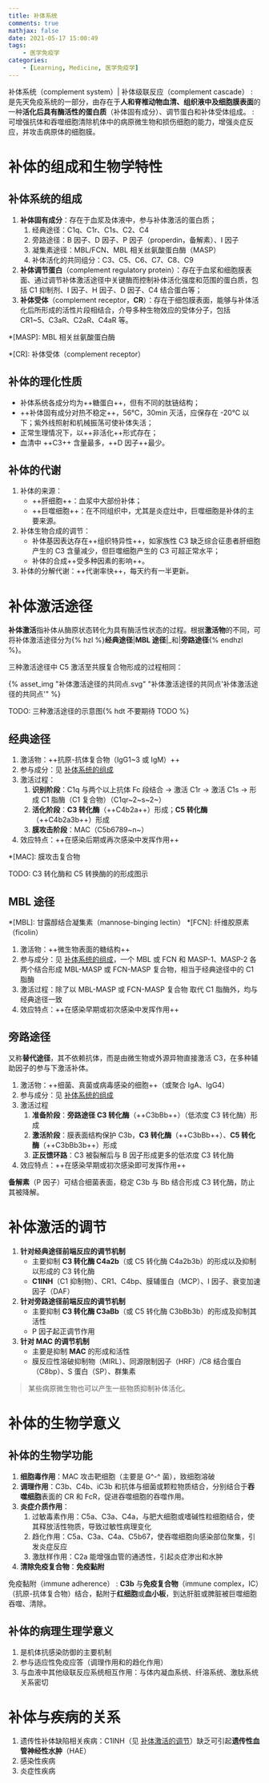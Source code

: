 ```yaml
---
title: 补体系统
comments: true
mathjax: false
date: 2021-05-17 15:00:49
tags:
    - 医学免疫学
categories:
    - [Learning, Medicine, 医学免疫学]
---
```


补体系统（complement system）| 补体级联反应（complement cascade）
: 是先天免疫系统的一部分，由存在于**人和脊椎动物血清、组织液中及细胞膜表面**的一种**活化后具有酶活性的蛋白质**（补体固有成分）、调节蛋白和补体受体组成。
: 可增强抗体和吞噬细胞清除机体中的病原微生物和损伤细胞的能力，增强炎症反应，并攻击病原体的细胞膜。

<!-- more -->

# 补体的组成和生物学特性

## 补体系统的组成

1. **补体固有成分**：存在于血浆及体液中，参与补体激活的蛋白质；
    1. 经典途径：C1q、C1r、C1s、C2、C4
    2. 旁路途径：B 因子、D 因子、P 因子（properdin，备解素）、I 因子
    3. 凝集素途径：MBL/FCN、MBL 相关丝氨酸蛋白酶（MASP）
    4. 补体活化的共同组分：C3、C5、C6、C7、C8、C9
2. **补体调节蛋白**（complement regulatory protein）：存在于血浆和细胞膜表面、通过调节补体激活途径中关键酶而控制补体活化强度和范围的蛋白质，包括 C1 抑制剂、I 因子、H 因子、D 因子、C4 结合蛋白等；
3. **补体受体**（complement receptor，**CR**）：存在于细包膜表面，能够与补体活化后所形成的活性片段相结合，介导多种生物效应的受体分子，包括 CR1~5、C3aR、C2aR、C4aR 等。

*[MASP]: MBL 相关丝氨酸蛋白酶

*[CR]: 补体受体（complement receptor）

## 补体的理化性质

- 补体系统各成分均为++糖蛋白++，但有不同的肽链结构；
- ++补体固有成分对热不稳定++，56℃，30min 灭活，应保存在 -20℃ 以下；紫外线照射和机械振荡可使补体失活；
- 正常生理情况下，以++非活化++形式存在；
- 血清中 ++C3++ 含量最多，++D 因子++最少。

## 补体的代谢

1. 补体的来源：
    - ++肝细胞++：血浆中大部份补体；
    - ++巨噬细胞++：在不同组织中，尤其是炎症灶中，巨噬细胞是补体的主要来源。
2. 补体生物合成的调节：
    - 补体基因表达存在++组织特异性++，如家族性 C3 缺乏综合征患者肝细胞产生的 C3 含量减少，但巨噬细胞产生的 C3 可超正常水平；
    - 补体的合成++受多种因素的影响++。
3. 补体的分解代谢：++代谢率快++，每天约有一半更新。

# 补体激活途径

**补体激活**指补体从酶原状态转化为具有酶活性状态的过程。根据**激活物**的不同，可将补体激活途径分为{% hzl %}**经典途径**|**MBL 途径**|_和|**旁路途径**{% endhzl %}。

三种激活途径中 C5 激活至共膜复合物形成的过程相同：

{% asset_img "补体激活途径的共同点.svg" "补体激活途径的共同点'补体激活途径的共同点'" %}

TODO: 三种激活途径的示意图{% hdt 不要期待 TODO %}

## 经典途径

1. 激活物：++抗原-抗体复合物（IgG1\~3 或 IgM）++
2. 参与成分：见 [补体系统的组成](#补体系统的组成)
3. 激活过程：
    1. **识别阶段**：C1q 与两个以上抗体 Fc 段结合 → 激活 C1r → 激活 C1s → 形成 C1 脂酶（C1 复合物）（C1qr~2~s~2~）
    2. **活化阶段**：**C3 转化酶**（++C4b2a++）形成；**C5 转化酶**（++C4b2a3b++）形成
    3. **膜攻击阶段**：MAC（C5b6789~n~）
4. 效应特点：++在感染后期或再次感染中发挥作用++

*[MAC]: 膜攻击复合物

TODO: C3 转化酶和 C5 转换酶的的形成图示

## MBL 途径

*[MBL]: 甘露醇结合凝集素（mannose-binging lectin）
*[FCN]: 纤维胶原素（ficolin）

1. 激活物：++微生物表面的糖结构++
2. 参与成分：见 [补体系统的组成](#补体系统的组成)，一个 MBL 或 FCN 和 MASP-1、MASP-2 
   各两个结合形成 MBL-MASP 或 FCN-MASP 复合物，相当于经典途径中的 C1 脂酶
3. 激活过程：除了以 MBL-MASP 或 FCN-MASP 复合物 取代 C1 脂酶外，均与经典途径一致
4. 效应特点：++在感染早期或初次感染中发挥作用++

## 旁路途径

又称**替代途径**，其不依赖抗体，而是由微生物或外源异物直接激活
C3，在多种辅助因子的参与下激活补体。

1. 激活物：++细菌、真菌或病毒感染的细胞++（或聚合 IgA、IgG4）
2. 参与成分：见 [补体系统的组成](#补体系统的组成)
3. 激活过程
    1. **准备阶段**：**旁路途径 C3 转化酶**（++C3bBb++）（低浓度 C3 转化酶）形成
    2. **激活阶段**：膜表面结构保护 C3b，**C3 转化酶**（++C3bBb++）、**C5 转化酶**（++C3bBb3b++）形成
    3. **正反馈环路**：C3 被裂解后与 B 因子形成更多的低浓度 C3 转化酶
4. 效应特点：++在感染早期或初次感染即可发挥作用++

**备解素**（P 因子）可结合细菌表面，稳定 C3b 与 Bb 结合形成 C3 转化酶，防止其被降解。

# 补体激活的调节

1. **针对经典途径前端反应的调节机制**
    - 主要抑制 **C3 转化酶 C4a2b**（或 C5 转化酶 C4a2b3b）的形成以及抑制以形成的 C3 转化酶
    - **C1INH**（C1 抑制物）、CR1、C4bp、膜辅蛋白（MCP）、I 因子、衰变加速因子（DAF）
2. **针对旁路途径前端反应的调节机制**
    - 主要抑制 **C3 转化酶 C3aBb**（或 C5 转化酶 C3bBb3b）的形成及抑制其活性
    - P 因子起正调节作用
3. **针对 MAC 的调节机制**
    - 主要是抑制 **MAC** 的形成和活性
    - 膜反应性溶破抑制物（MIRL）、同源限制因子（HRF）/C8 结合蛋白（C8bp）、S 蛋白（SP）、群集素

> 某些病原微生物也可以产生一些物质抑制补体活化。

# 补体的生物学意义

## 补体的生物学功能

1. **细胞毒作用**：MAC 攻击靶细胞（主要是 G^-^ 菌），致细胞溶破
2. **调理作用**：C3b、C4b、iC3b 和抗体与细菌或颗粒物质结合，分别结合于**吞噬细胞**表面的 CR 和 FcR，促进吞噬细胞的吞噬作用。
3. **炎症介质作用**：
    1. 过敏毒素作用：C5a、C3a、C4a，与肥大细胞或嗜碱性粒细胞结合，使其释放活性物质，导致过敏性病理变化
    2. 趋化作用：C5a、C3a、C4a、C5b67，使吞噬细胞向感染部位聚集，引发炎症反应
    3. 激肽样作用：C2a 能增强血管的通透性，引起炎症渗出和水肿
4. **清除免疫复合物**：**免疫黏附**

免疫黏附（immune adherence）
: **C3b** 与**免疫复合物**（immune complex，IC）（抗原-抗体复合物）结合，黏附于**红细胞**或**血小板**，到达肝脏或脾脏被巨噬细胞吞噬、清除。

## 补体的病理生理学意义

1. 是机体抗感染防御的主要机制
2. 参与适应性免疫应答（调理作用和的趋化作用）
3. 与血液中其他级联反应系统相互作用：与体内凝血系统、纤溶系统、激肽系统关系密切

# 补体与疾病的关系

1. 遗传性补体缺陷相关疾病：C1INH（见 [补体激活的调节](#补体激活的调节)）缺乏可引起**遗传性血管神经性水肿**（HAE）
2. 感染性疾病
3. 炎症性疾病
